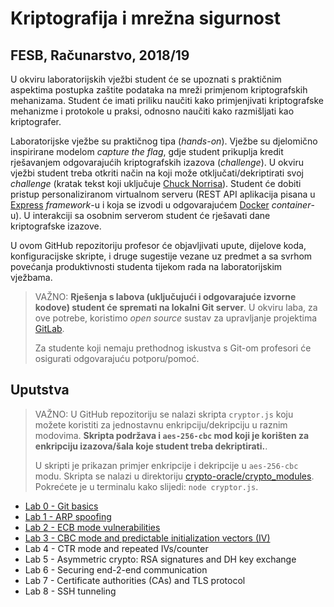 # **Kriptografija i mrežna sigurnost**

## FESB, Računarstvo, 2018/19

U okviru laboratorijskih vježbi student će se upoznati s praktičnim aspektima postupka zaštite podataka na mreži primjenom kriptografskih mehanizama. Student će imati priliku naučiti kako primjenjivati kriptografske mehanizme i protokole u praksi, odnosno naučiti kako razmišljati kao kriptografer.

Laboratorijske vježbe su praktičnog tipa (_hands-on_). Vježbe su djelomično inspirirane modelom _capture the flag_, gdje student prikuplja kredit rješavanjem odgovarajućih kriptografskih izazova (_challenge_). U okviru vježbi student treba otkriti način na koji može otključati/dekriptirati svoj _challenge_ (kratak tekst koji uključuje [Chuck Norrisa](http://www.nochucknorris.com)). Student će dobiti pristup personaliziranom virtualnom serveru (REST API aplikacija pisana u [Express](https://expressjs.com) _framework_-u i koja se izvodi u odgovarajućem [Docker](https://www.docker.com) _container_-u). U interakciji sa osobnim serverom student će rješavati dane kriptografske izazove.

U ovom GitHub repozitoriju profesor će objavljivati upute, dijelove koda, konfiguracijske skripte, i druge sugestije vezane uz predmet a sa svrhom povećanja produktivnosti studenta tijekom rada na laboratorijskim vježbama.

> VAŽNO: **Rješenja s labova (uključujući i odgovarajuće izvorne kodove) student će spremati na lokalni Git server**. U okviru laba, za ove potrebe, koristimo _open source_ sustav za upravljanje projektima [GitLab](https://about.gitlab.com).
>
> Za studente koji nemaju prethodnog iskustva s Git-om profesori će osigurati odgovarajuću potporu/pomoć.

## Uputstva

> VAŽNO: U GitHub repozitoriju se nalazi skripta `cryptor.js` koju možete koristiti za jednostavnu enkripciju/dekripciju u raznim modovima. **Skripta podržava i `aes-256-cbc` mod koji je korišten za enkripciju izazova/šala koje student treba dekriptirati.**.
>
> U skripti je prikazan primjer enkripcije i dekripcije u `aes-256-cbc` modu. Skripta se nalazi u direktoriju [crypto-oracle/crypto_modules](/crypto-oracle/crypto_modules). Pokrećete je u terminalu kako slijedi: `node cryptor.js`.

- [Lab 0 - Git basics](/instructions/lab-0.md)
- [Lab 1 - ARP spoofing](/instructions/lab-1.md)
- [Lab 2 - ECB mode vulnerabilities](/instructions/lab-2.md)
- [Lab 3 - CBC mode and predictable initialization vectors (IV)](/instructions/lab-3.md)
- Lab 4 - CTR mode and repeated IVs/counter
- Lab 5 - Asymmetric crypto: RSA signatures and DH key exchange
- Lab 6 - Securing end-2-end communication
- Lab 7 - Certificate authorities (CAs) and TLS protocol
- Lab 8 - SSH tunneling
